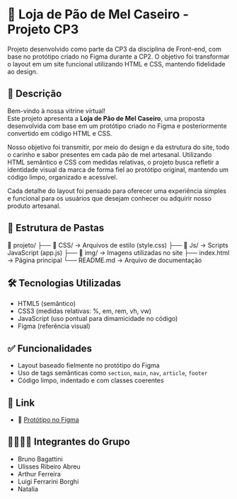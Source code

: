 # 🍯 Loja de Pão de Mel Caseiro - Projeto CP3

Projeto desenvolvido como parte da CP3 da disciplina de Front-end, com base no protótipo criado no Figma durante a CP2. O objetivo foi transformar o layout em um site funcional utilizando HTML e CSS, mantendo fidelidade ao design.

## 📌 Descrição

Bem-vindo à nossa vitrine virtual!  
Este projeto apresenta a **Loja de Pão de Mel Caseiro**, uma proposta desenvolvida com base em um protótipo criado no Figma e posteriormente convertido em código HTML e CSS.

Nosso objetivo foi transmitir, por meio do design e da estrutura do site, todo o carinho e sabor presentes em cada pão de mel artesanal. Utilizando HTML semântico e CSS com medidas relativas, o projeto busca refletir a identidade visual da marca de forma fiel ao protótipo original, mantendo um código limpo, organizado e acessível.

Cada detalhe do layout foi pensado para oferecer uma experiência simples e funcional para os usuários que desejam conhecer ou adquirir nosso produto artesanal.

## 📁 Estrutura de Pastas
📁 projeto/
├── 📁 CSS/ → Arquivos de estilo (style.css)
├── 📁 Js/ → Scripts JavaScript (app.js)
├── 📁 img/ → Imagens utilizadas no site
├── index.html → Página principal
└── README.md → Arquivo de documentação

## 🛠️ Tecnologias Utilizadas

- HTML5 (semântico)
- CSS3 (medidas relativas: %, em, rem, vh, vw)
- JavaScript (uso pontual para dimamicidade no código)
- Figma (referência visual)

## ✅ Funcionalidades

- Layout baseado fielmente no protótipo do Figma
- Uso de tags semânticas como `section`, `main`, `nav`, `article`, `footer`
- Código limpo, indentado e com classes coerentes

## 🔗 Link

- 🎨 [Protótipo no Figma]([https://www.figma.com/file/SEU-LINK](https://www.figma.com/design/aVOJkLrEr0FcvssVfXNWW1/Untitled?node-id=20-630]))  

## 👨‍👩‍👧‍👦 Integrantes do Grupo

- Bruno Bagattini  
- Ulisses Ribeiro Abreu
- Arthur Ferreira
- Luigi Ferrarini Borghi
- Natalia 
